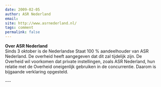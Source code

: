```yaml
---
date: 2009-02-05
author: ASR Nederland
email: 
site: http://www.asrnederland.nl/
tags: comment
permalink: false
---
```


<p>
<b>Over ASR Nederland</b><br/>
Sinds 3 oktober is de Nederlandse Staat 100 % aandeelhouder van ASR Nederland. De overheid heeft aangegeven dat dit zal tijdelijk zijn. De Overheid wil voorkomen dat private instellingen, zoals ASR Nederland, hun relatie met de Overheid oneigenlijk gebruiken in de concurrentie. Daarom is bijgaande verklaring opgesteld.
</p>
---